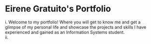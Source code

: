 # Eirene Gratuito's Portfolio
i. Welcome to my portfolio! Where you will get to know me and get a glimpse of my personal life and showcase the projects and skills I have experienced and gained as an Information Systems student.
<br/>
ii. 
